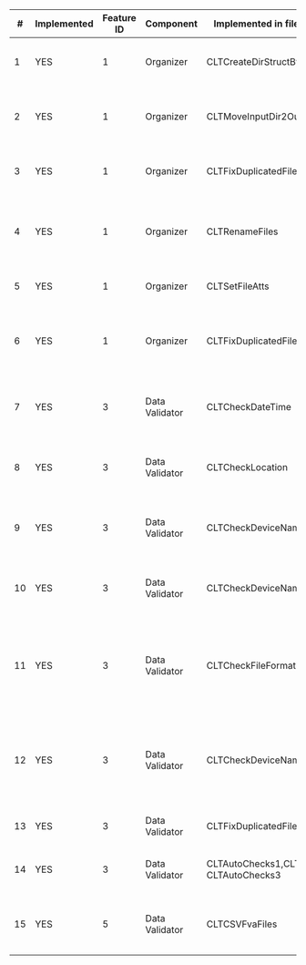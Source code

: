 | # | Implemented | Feature ID | Component    | Implemented in files with name | Description |
| - | ------------| -----------|--------------|--------------------------------|------------ |
| 1 |  YES        | 1          | Organizer    | CLTCreateDirStructByFileNames  | The system shall keep multimedia files in structure root_fva_folder->year->event folder |
| 2 |  YES        | 1          | Organizer    | CLTMoveInputDir2Output         | During merging the system shall check if there is already existing folder/event and ask user what to do if needs |
| 3 |  YES        | 1          | Organizer    | CLTFixDuplicatedFileNames      | During renaming the system shall check if there is already existing file with the same name |
| 4 |  YES        | 1          | Organizer    | CLTRenameFiles                 | The system shall use Modification File time for empty date-time metadata during renaming If by configuration it is allowed to use. |
| 5 |  YES        | 1          | Organizer    | CLTSetFileAtts                 | The systen shall make all files be read-only for Win platforms |
| 6 |  YES        | 1          | Organizer    | CLTFixDuplicatedFileNames      | If there are multiple files created at the same time the system shall be able to rename them into +(1-9) seconds not to have one name |
| 7 |  YES        | 3          |Data Validator| CLTCheckDateTime               | The system shall check the multimedia metadata for absence of the "date/time" attribute  if this attribute is set up in the configuration.| 
| 8 |  YES        | 3          |Data Validator| CLTCheckLocation               | The system shall check the multimedia metadata for absence of the "location" attribute  if this attribute is set up in the configuration. |
| 9 |  YES        | 3          |Data Validator| CLTCheckDeviceName             | The system shall check the multimedia metadata for inconsistency in "device" attribute  if this attribute is set up in the configuration. |
| 10|  YES        | 3          |Data Validator| CLTCheckDeviceName             | The system shall check the multimedia metadata for absence of the "device" attribute  if this attribute is set up in the configuration. |
| 11|  YES        | 3          |Data Validator| CLTCheckFileFormat             | The system shall check the file format. Now following are allowed: "JPG", "JPEG", "AVI", "MOV", "MPG", "MP4", "3GP", "MKV", "WAV". Any other file format shall be skipped with error "FVA_FS_TYPE_UNKNOWN" |
| 12|  YES        | 3          |Data Validator| CLTCheckDeviceName             | The system shall check if there are multiple device in one folder it shall automatily create several folders for them and separate the multimedia content  if "device" attribute is set up in the configuration |
| 13|  YES        | 3          |Data Validator| CLTFixDuplicatedFileNames      | The system shall check if there are multiple files created at the same time |
| 14|  YES        | 3          |Data Validator| CLTAutoChecks1,CLTAutoChecks2, CLTAutoChecks3| The system shall split outputting the issues found during checks into separate files named by issue name |
| 15|  YES        | 5          |Data Validator| CLTCSVFvaFiles                 | The system shall be able to enrich/fix the multimedia metadata for the "author" attribute  if this attribute is set up in the configuration. |